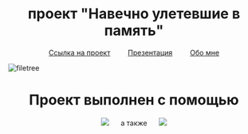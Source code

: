 <h1 align="center">проект "Навечно улетевшие в память" </h1>

<div align="center">
  
<a href="https://aviatsia.pages.dev">Ссылка на проект</a>
&nbsp;&nbsp;&nbsp;&nbsp;&nbsp;&nbsp;&nbsp;
<a href="https://docs.google.com/presentation/d/1qKdUbi99JrazF15yrZQhv6AnOwyGAnD1/edit?usp=share_link&ouid=112843533081520304421&rtpof=true&sd=true)">Презентация</a>
&nbsp;&nbsp;&nbsp;&nbsp;&nbsp;&nbsp;&nbsp;
<a href="https://kotikov.is-a.dev">Обо мне</a>
  
</div>

![filetree](https://github.com/kotru21/aviatsia/assets/88907641/35c67931-5672-47d7-bc36-1361c2f6e458)

<h1 align="center">Проект выполнен с помощью</h1>
<p align="center">
    <img src="https://skillicons.dev/icons?i=html,js,jquery,css,bootstrap" />
&nbsp;&nbsp;&nbsp;&nbsp;&nbsp;а также&nbsp;&nbsp;&nbsp;&nbsp;&nbsp;
    <img src="https://skillicons.dev/icons?i=github,git,cloudflare" />
</p>

